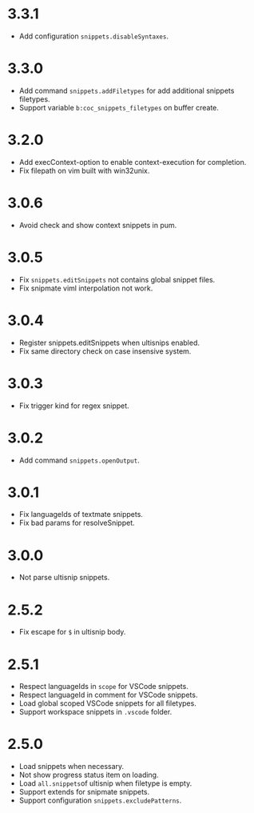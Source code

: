 # 3.3.1

- Add configuration `snippets.disableSyntaxes`.

# 3.3.0

- Add command `snippets.addFiletypes` for add additional snippets filetypes.
- Support variable `b:coc_snippets_filetypes` on buffer create.

# 3.2.0

- Add execContext-option to enable context-execution for completion.
- Fix filepath on vim built with win32unix.

# 3.0.6

- Avoid check and show context snippets in pum.

# 3.0.5

- Fix `snippets.editSnippets` not contains global snippet files.
- Fix snipmate viml interpolation not work.

# 3.0.4

- Register snippets.editSnippets when ultisnips enabled.
- Fix same directory check on case insensive system.

# 3.0.3

- Fix trigger kind for regex snippet.

# 3.0.2

- Add command `snippets.openOutput`.

# 3.0.1

- Fix languageIds of textmate snippets.
- Fix bad params for resolveSnippet.

# 3.0.0

- Not parse ultisnip snippets.

# 2.5.2

- Fix escape for `$` in ultisnip body.

# 2.5.1

- Respect languageIds in `scope` for VSCode snippets.
- Respect languageId in comment for VSCode snippets.
- Load global scoped VSCode snippets for all filetypes.
- Support workspace snippets in `.vscode` folder.

# 2.5.0

- Load snippets when necessary.
- Not show progress status item on loading.
- Load `all.snippets`of ultisnip when filetype is empty.
- Support extends for snipmate snippets.
- Support configuration `snippets.excludePatterns`.
